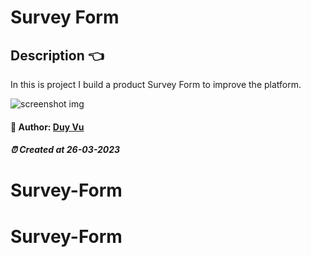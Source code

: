 # Survey Form

##  Description 👈

In this is project I build a product Survey Form to improve the platform.

<img src="./assets/imgs/Screenshot.jpg" alt="screenshot img" />


#### 🐳 Author: [Duy Vu](https://github.com/duyvuxx)

##### ⏰ Created at 26-03-2023

# Survey-Form
# Survey-Form
